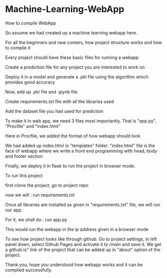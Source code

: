 # Machine-Learning-WebApp

How to compile WebApp

So assume we had created up a machine learning webapp here.

For all the beginners and new comers, how project structure works and how to compile it

Every project should have these basic files for running a webapp

Create a prediction file for any project you are interested to work on

Deploy it in a model and generate a .pkl file using the algorithm which provides good accuracy

Now, add up .pkl file and .ipynb file 

Create requirements.txt file with all the libraries used

Add the dataset file you had used for prediction

To make it in web app, we need 3 files most importantly. That is "app.py", "Procfile" and "index.html"

Here in Procfile, we added the format of how webapp should look

We had added up index.html in "templates" folder. "index.html" file is the face of webapp where we write a front end programming with head, body and footer section

Finally, we deploy it in flask to run the project in browser mode.


To run this project

first clone the project, go to project repo

now we will : run requirements.txt

Once all libraries are installed as given in "requirements.txt" file, we will run our app. 

For it, we shall do : run app.py

This would run the webapp in the ip address given in a browser mode

To see how project looks like through github. Go to project settings, in left panel down, select Github Pages and activate it to /main and save it. We get a github.io" link of the project that can be added up in "about" option of the project.

Thank you, hope you understood how webapp works and it can be compiled successfully. 

